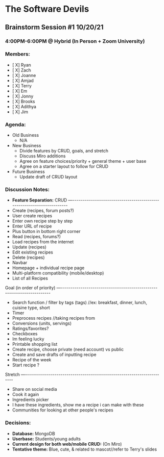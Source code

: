 # The Software Devils
## Brainstorm Session #1 10/20/21
### 4:00PM-6:00PM @ Hybrid (In Person + Zoom University)

### Members:
- [ X] Ryan
- [ X] Zach
- [ X] Joanne
- [ X] Amjad
- [ X] Terry
- [ X] Em
- [ X] Jonny
- [ X] Brooks
- [ X] Adithya
- [ X] Jim

### Agenda:
- Old Business 
  - N/A
- New Business
  - Divide features by CRUD, goals, and stretch
  - Discuss Miro additions
  - Agree on feature choices/priority + general theme + user base
  - Agree on a starter layout to follow for CRUD 
- Future Business
  - Update draft of CRUD layout
### Discussion Notes:
- **Feature Separation:**
CRUD 
—------------------------------------------------------------------------
- Create (recipes, forum posts?)
- User create recipes
- Enter own recipe step by step
- Enter URL of recipe
- Plus button in bottom right corner
- Read (recipes, forums?)
- Load recipes from the internet
- Update (recipes)
- Edit existing recipes
- Delete (recipes)
- Navbar
- Homepage + individual recipe page
- Multi-platform compatibility (mobile/desktop)
- List of all Recipes


Goal (in order of priority)
—------------------------------------------------------------------------
- Search function / filter by tags (tags) //ex: breakfast, dinner, lunch, cuisine type, short
- Timer
- Preprocess recipes //taking recipes from 
- Conversions (units, servings)
- Ratings/favorites?
- Checkboxes 
- Im feeling lucky 
- Printable shopping list
- Create recipe, choose private (need account) vs public
- Create and save drafts of inputting recipe
- Recipe of the week
- Start recipe ?


Stretch
—------------------------------------------------------------------------
- Share on social media
- Cook it again 
- Ingredients picker
- I have these ingredients, show me a recipe i can make with these
- Communities for looking at other people's recipes


### Decisions: 
- **Database:** MongoDB
- **Userbase:** Students/young adults
- **Current design for both web/mobile CRUD:** (On Miro)
- **Tentative theme:** Blue, cute, & related to mascot//refer to Terry's slides


